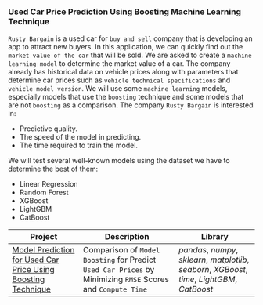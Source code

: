 ### Used Car Price Prediction Using Boosting Machine Learning Technique

`Rusty Bargain` is a used car for `buy and sell` company that is developing an app to attract new buyers. In this application, we can quickly find out the `market value of the car` that will be sold. We are asked to create a `machine learning model` to determine the market value of a car. The company already has historical data on vehicle prices along with parameters that determine car prices such as `vehicle technical specifications` and `vehicle model version`. We will use some `machine learning` models, especially models that use the `boosting` technique and some models that are not `boosting` as a comparison. The company `Rusty Bargain` is interested in:
- Predictive quality.
- The speed of the model in predicting.
- The time required to train the model.

We will test several well-known models using the dataset we have to determine the best of them:
- Linear Regression
- Random Forest
- XGBoost
- LightGBM
- CatBoost

| Project | Description | Library |
| ------- | ------- | ------- |
| [Model Prediction for Used Car Price Using Boosting Technique](https://github.com/fuadraharjo/TripleTen_ENG/blob/main/Project-10%20-%20Used%20Car%20Price%20Prediction%20Using%20Boosting/Used%20car%20price%20prediction%20using%20boosting%20machine%20learning%20technique.ipynb) | Comparison of `Model Boosting` for Predict `Used Car Prices` by Minimizing `RMSE` Scores and `Compute Time` | *pandas*, *numpy*, *sklearn*, *matplotlib*, *seaborn*, *XGBoost*, *time*, *LightGBM*, *CatBoost* |
